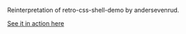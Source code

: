 Reinterpretation of retro-css-shell-demo by andersevenrud.

[See it in action here](http://andersevenrud.github.io/shell/)
